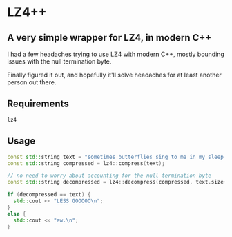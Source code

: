 # LZ4++
A very simple wrapper for LZ4, in modern C++
---

I had a few headaches trying to use LZ4 with modern C++, mostly bounding issues with the null termination byte.

Finally figured it out, and hopefully it'll solve headaches for at least another person out there.

## Requirements
`lz4`

## Usage
```cpp
const std::string text = "sometimes butterflies sing to me in my sleep sometimes butterflies sing to me in my sleep sometimes butterflies sing to me in my sleep sometimes butterflies sing to me in my sleep sometimes butterflies sing to me in my sleep";
const std::string compressed = lz4::compress(text);

// no need to worry about accounting for the null termination byte
const std::string decompressed = lz4::decompress(compressed, text.size());

if (decompressed == text) {
  std::cout << "LESS GOOOOO\n";
}
else {
  std::cout << "aw.\n";
}
```

